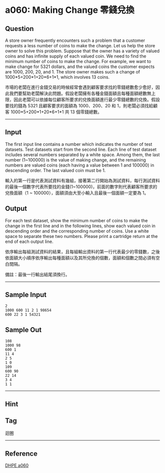 # a060: Making Change 零錢兌換

## Question
A store owner frequently encounters such a problem that a customer requests a less number of coins to make the change. Let us help the store owner to solve this problem. Suppose that the owner has a variety of valued coins and has infinite supply of each valued coin. We need to find the minimum number of coins to make the change. For example, we want to make change for 5321 dollars, and the valued coins the customer expects are 1000, 200, 20, and 1. The store owner makes such a change of 1000\*5+200\*1+20\*6+1\*1, which involves 13 coins.

市場的老闆在進行金錢交易的時候經常會遇到顧客要求找的零錢總數愈少愈好，因此我們要幫助老闆解決此問題。假設老闆擁有各種金錢面額且每種面額總數無上限，因此老闆可以依據每位顧客所要求的兌換面額進行最少零錢總數的兌換。假設要找的錢為 5321 且顧客要求的面額為 1000、200、20 和 1，則老闆必須找給顧客 1000\*5+200\*1+20\*6+1\*1 共 13 個零錢總數。

---

## Input
The first input line contains a number which indicates the number of test datasets. Test datasets start from the second line. Each line of test dataset includes several numbers separated by a white space. Among them, the last number (1~100000) is the value of making change, and the remaining numbers are valued coins (each having a value between 1 and 100000) in descending order. The last valued coin must be 1.

輸入的第一行是代表測試資料有幾組，接著第二行開始為測試資料，每行測試資料的最後一個數字代表所要找的金錢(1~100000)，前面的數字則代表顧客所要求的兌換面額（1 ~ 100000），面額須由大至小輸入且最後一個面額一定要為 1。

## Output
For each test dataset, show the minimum number of coins to make the change in the first line and in the following lines, show each valued coin in descending order and the corresponding number of coins. Use a white space to separate these two numbers. Please print a cartridge return at the end of each output line.

依序輸出每組測試資料的結果，且每組輸出資料的第一行代表最少的零錢數，之後依面額大小順序依序輸出每種面額以及其所兌換的個數，面額和個數之間必須有空白間隔。

備註：最後一行輸出結尾須換行。

---

## Sample Input
```
2
1000 600 11 2 1 98654
600 22 3 1 54321
```

## Sample Out
```
108
1000 98
600 1
11 4
2 5
1 0
109
600 90
22 14
3 4
1 1
```

---

## Hint

## Tag
迴圈

---
## Reference
[DHPE a060](http://134.208.12.72/ShowProblem?problemid=a060)